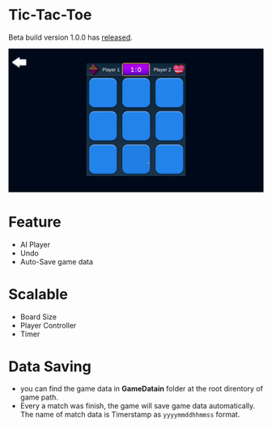 # Tic-Tac-Toe
Beta build version 1.0.0 has [released](https://github.com/SuchakreeS/tic-tac-toe/releases/tag/beta-1.0.0).

![](Resources/video-sample-ai-vs-ai.gif)

# Feature
- AI Player
- Undo
- Auto-Save game data

# Scalable
- Board Size
- Player Controller
- Timer

# Data Saving
- you can find the game data in **GameDatain** folder at the root direntory of game path.
- Every a match was finish, the game will save game data automatically. The name of match data is Timerstamp as `yyyymmddhhmmss` format.
